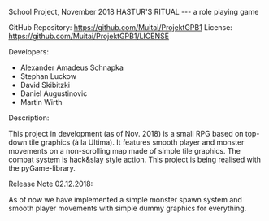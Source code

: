 School Project, November 2018
 HASTUR'S RITUAL --- a role playing game
 
 GitHub Repository:  https://github.com/Muitai/ProjektGPB1
           License:  https://github.com/Muitai/ProjektGPB1/LICENSE

Developers:
 
 - Alexander Amadeus Schnapka
 - Stephan Luckow
 - David Skibitzki
 - Daniel Augustinovic
 - Martin Wirth

Description:

  This project in development (as of Nov. 2018) is a small RPG based on top-down tile graphics (à la Ultima). It features smooth player 
  and monster movements on a non-scrolling map made of simple tile graphics. The combat system is hack&slay style action. This project is 
  being realised with the pyGame-library.
  

Release Note 02.12.2018:

  As of now we have implemented a simple monster spawn system and smooth player movements with simple dummy graphics for everything.
